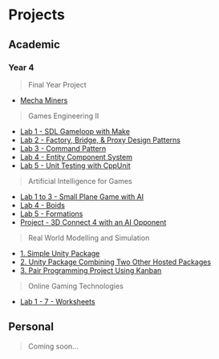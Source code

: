 # Projects

## Academic 
### Year 4
> Final Year Project
- [Mecha Miners](https://github.com/MichaelRRyan/Mecha-Miners)

> Games Engineering II
- [Lab 1 - SDL Gameloop with Make](https://github.com/MichaelRRyan/SDL2-Make-Gameloop)
- [Lab 2 - Factory, Bridge, & Proxy Design Patterns](https://github.com/MichaelRRyan/GE-Design-Patterns)
- [Lab 3 - Command Pattern](https://github.com/MichaelRRyan/GE-Command-Pattern)
- [Lab 4 - Entity Component System](https://github.com/MichaelRRyan/GE-ECS)
- [Lab 5 - Unit Testing with CppUnit](https://github.com/MichaelRRyan/GE-Unit-Testing)

> Artificial Intelligence for Games
- [Lab 1 to 3 - Small Plane Game with AI](https://github.com/MichaelRRyan/AI-for-Games-Labs)
- [Lab 4 - Boids](https://github.com/MichaelRRyan/AIFG-Group-Behaviours)
- [Lab 5 - Formations](https://github.com/MichaelRRyan/AIFG-Formations)
- [Project - 3D Connect 4 with an AI Opponent](https://github.com/MichaelRRyan/AIFG-3D-Connect-4)

> Real World Modelling and Simulation
- [1. Simple Unity Package](https://github.com/MichaelRRyan/RWM-P0-C00239510)
- [2. Unity Package Combining Two Other Hosted Packages](https://github.com/MichaelRRyan/RWM-P0-C00239510-Combined)
- [3. Pair Programming Project Using Kanban](https://github.com/MichaelRRyan/RWM-P0-S2-A)

> Online Gaming Technologies
- [Lab 1 - 7 - Worksheets](https://github.com/MichaelRRyan/Online-Gaming-Technologies-Labs)


## Personal
> Coming soon...
